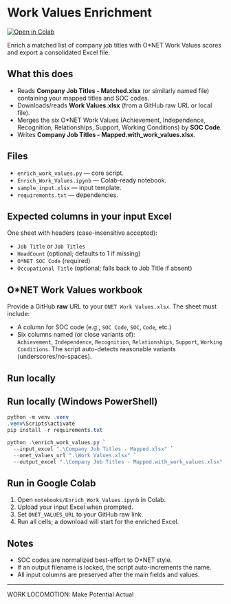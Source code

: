 # Work Values Enrichment
[![Open in Colab](https://colab.research.google.com/assets/colab-badge.svg)](https://colab.research.google.com/github/WorkLocomotion/add_work_values/blob/main/Enrich_Work_Values.ipynb)

Enrich a matched list of company job titles with O*NET Work Values scores and export a consolidated Excel file.

## What this does
- Reads **Company Job Titles - Matched.xlsx** (or similarly named file) containing your mapped titles and SOC codes.
- Downloads/reads **Work Values.xlsx** (from a GitHub raw URL or local file).
- Merges the six O*NET Work Values (Achievement, Independence, Recognition, Relationships, Support, Working Conditions) by **SOC Code**.
- Writes **Company Job Titles - Mapped.with_work_values.xlsx**.

## Files
- `enrich_work_values.py` — core script.
- `Enrich_Work_Values.ipynb` — Colab-ready notebook.
- `sample_input.xlsx` — input template.
- `requirements.txt` — dependencies.

## Expected columns in your input Excel
One sheet with headers (case-insensitive accepted):
- `Job Title` or `Job Titles`
- `HeadCount` (optional; defaults to 1 if missing)
- `O*NET SOC Code` (required)
- `Occupational Title` (optional; falls back to Job Title if absent)

## O*NET Work Values workbook
Provide a GitHub **raw** URL to your `ONET Work Values.xlsx`. The sheet must include:
- A column for SOC code (e.g., `SOC Code`, `SOC`, `Code`, etc.)
- Six columns named (or close variants of):  
  `Achievement`, `Independence`, `Recognition`, `Relationships`, `Support`, `Working Conditions`.
The script auto-detects reasonable variants (underscores/no-spaces).

## Run locally
## Run locally (Windows PowerShell)
```powershell
python -m venv .venv
.venv\Scripts\activate
pip install -r requirements.txt

python .\enrich_work_values.py `
  --input_excel ".\Company Job Titles - Mapped.xlsx" `
  --onet_values_url ".\Work Values.xlsx" `
  --output_excel ".\Company Job Titles - Mapped.with_work_values.xlsx"
```

## Run in Google Colab
1. Open `notebooks/Enrich_Work_Values.ipynb` in Colab.
2. Upload your input Excel when prompted.
3. Set `ONET_VALUES_URL` to your GitHub raw link.
4. Run all cells; a download will start for the enriched Excel.

## Notes
- SOC codes are normalized best-effort to O*NET style.
- If an output filename is locked, the script auto-increments the name.
- All input columns are preserved after the main fields and values.

---

WORK LOCOMOTION: Make Potential Actual
